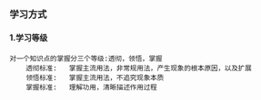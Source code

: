 ### 学习方式

#### 1.学习等级

```
对一个知识点的掌握分三个等级:透彻，领悟，掌握
	透彻标准:	掌握主流用法，非常规用法，产生现象的根本原因，以及扩展
	领悟标准:	掌握主流用法，不追究现象本质
	掌握标准:	理解功用，清晰描述作用过程
```

